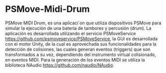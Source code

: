 # PSMove-Midi-Drum
PSMove MIDI Drum, es una aplicaci´on que utiliza dispositivos PSMove para simular la ejecución de una batería de tambores
y percusión (drum). La aplicación es desarrollada utilizando el servicio PSMoveService https://github.com/psmoveservice/PSMoveService, la GUI es desarrollada con el motor Unity, de la cual es aprovechada sus funcionalidades para la detección de colisiones, las cuales generan eventos (triggers) que son transformados a su vez, dependiendo del instrumento
virtual colisionado, en eventos MIDI. Para la generación de los eventos MIDI se utiliza la biblioteca NAudio https://github.com/naudio/NAudio.
